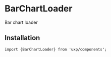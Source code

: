 # BarChartLoader

Bar chart loader

## Installation

```tsx
import {BarChartLoader} from 'uxp/components';
```
